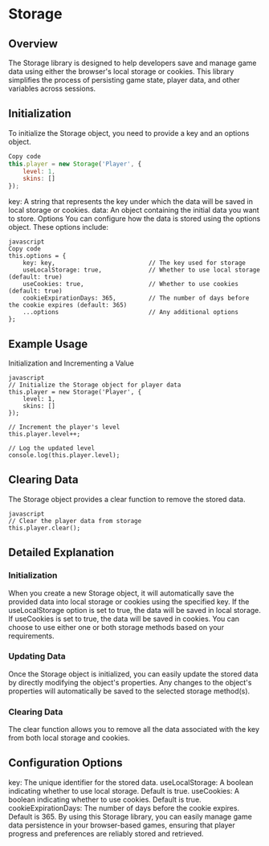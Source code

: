 # Storage
## Overview
The Storage library is designed to help developers save and manage game data using either the browser's local storage or cookies. This library simplifies the process of persisting game state, player data, and other variables across sessions.

## Initialization
To initialize the Storage object, you need to provide a key and an options object.

```javascript
Copy code
this.player = new Storage('Player', {
    level: 1,
    skins: []
});
```

key: A string that represents the key under which the data will be saved in local storage or cookies.
data: An object containing the initial data you want to store.
Options
You can configure how the data is stored using the options object. These options include:

```
javascript
Copy code
this.options = {
    key: key,                          // The key used for storage
    useLocalStorage: true,             // Whether to use local storage (default: true)
    useCookies: true,                  // Whether to use cookies (default: true)
    cookieExpirationDays: 365,         // The number of days before the cookie expires (default: 365)
    ...options                         // Any additional options
};
```

## Example Usage
Initialization and Incrementing a Value

```
javascript
// Initialize the Storage object for player data
this.player = new Storage('Player', {
    level: 1,
    skins: []
});

// Increment the player's level
this.player.level++;

// Log the updated level
console.log(this.player.level);
```

## Clearing Data
The Storage object provides a clear function to remove the stored data.

```
javascript
// Clear the player data from storage
this.player.clear();
```

## Detailed Explanation
### Initialization
When you create a new Storage object, it will automatically save the provided data into local storage or cookies using the specified key. If the useLocalStorage option is set to true, the data will be saved in local storage. If useCookies is set to true, the data will be saved in cookies. You can choose to use either one or both storage methods based on your requirements.

### Updating Data
Once the Storage object is initialized, you can easily update the stored data by directly modifying the object's properties. Any changes to the object's properties will automatically be saved to the selected storage method(s).

### Clearing Data
The clear function allows you to remove all the data associated with the key from both local storage and cookies.

## Configuration Options
key: The unique identifier for the stored data.
useLocalStorage: A boolean indicating whether to use local storage. Default is true.
useCookies: A boolean indicating whether to use cookies. Default is true.
cookieExpirationDays: The number of days before the cookie expires. Default is 365.
By using this Storage library, you can easily manage game data persistence in your browser-based games, ensuring that player progress and preferences are reliably stored and retrieved.

